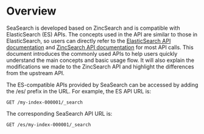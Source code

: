# Overview
SeaSearch is developed based on ZincSearch and is compatible with ElasticSearch (ES) APIs. The concepts used in the API are similar to those in ElasticSearch, so users can directly refer to the [ElasticSearch API documentation](https://www.elastic.co/guide/en/elasticsearch/reference/current/rest-apis.html) and [ZincSearch API documentation](https://zincsearch-docs.zinc.dev/api-es-compatible/) for most API calls. This document introduces the commonly used APIs to help users quickly understand the main concepts and basic usage flow. It will also explain the modifications we made to the ZincSearch API and highlight the differences from the upstream API.

The ES-compatible APIs provided by SeaSearch can be accessed by adding the /es/ prefix in the URL. For example, the ES API URL is:
```
GET /my-index-000001/_search
```
The corresponding SeaSearch API URL is:
```
GET /es/my-index-000001/_search
```
